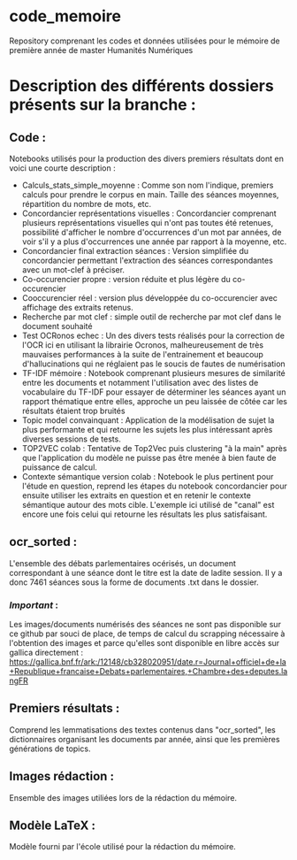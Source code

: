 # code_memoire
Repository comprenant les codes et données utilisées pour le mémoire de première année de master Humanités Numériques 

# Description des différents dossiers présents sur la branche : 


## Code :
Notebooks utilisés pour la production des divers premiers résultats dont en voici une courte description : 
- Calculs_stats_simple_moyenne : Comme son nom l'indique, premiers calculs pour prendre le corpus en main. Taille des séances moyennes, répartition du nombre de mots, etc.
- Concordancier représentations visuelles : Concordancier comprenant plusieurs représentations visuelles qui n'ont pas toutes été retenues, possibilité d'afficher le nombre d'occurrences d'un mot par années, de voir s'il y a plus d'occurrences une année par rapport à la moyenne, etc.
- Concordancier final extraction séances : Version simplifiée du concordancier permettant l'extraction des séances correspondantes avec un mot-clef à préciser.
- Co-occurencier propre : version réduite et plus légère du co-occurencier
- Cooccurencier réel : version plus développée du co-occurencier avec affichage des extraits retenus. 
- Recherche par mot clef : simple outil de recherche par mot clef dans le document souhaité
- Test OCRonos echec : Un des divers tests réalisés pour la correction de l'OCR ici en utilisant la librairie Ocronos, malheureusement de très mauvaises performances à la suite de l'entrainement et beaucoup d'hallucinations qui ne réglaient pas le soucis de fautes de numérisation
- TF-IDF mémoire : Notebook comprenant plusieurs mesures de similarité entre les documents et notamment l'utilisation avec des listes de vocabulaire du TF-IDF pour essayer de déterminer les séances ayant un rapport thématique entre elles, approche un peu laissée de côtée car les résultats étaient trop bruités
- Topic model convainquant : Application de la modélisation de sujet la plus performante et qui retourne les sujets les plus intéressant après diverses sessions de tests.
- TOP2VEC colab : Tentative de Top2Vec puis clustering "à la main" après que l'application du modèle ne puisse pas être menée à bien faute de puissance de calcul.
- Contexte sémantique version colab : Notebook le plus pertinent pour l'étude en question, reprend les étapes du notebook concordancier pour ensuite utiliser les extraits en question et en retenir le contexte sémantique autour des mots cible. L'exemple ici utilisé de "canal" est encore une fois celui qui retourne les résultats les plus satisfaisant.


## ocr_sorted : 
L'ensemble des débats parlementaires océrisés, un document correspondant à une séance dont le titre est la date de ladite session. Il y a donc 7461 séances sous la forme de documents .txt dans le dossier.
### *Important* : 
Les images/documents numérisés des séances ne sont pas disponible sur ce github par souci de place, de temps de calcul du scrapping nécessaire à l'obtention des images et parce qu'elles sont disponible en libre accès sur gallica directement : https://gallica.bnf.fr/ark:/12148/cb328020951/date.r=Journal+officiel+de+la+Republique+francaise+Debats+parlementaires,+Chambre+des+deputes.langFR 

## Premiers résultats : 
Comprend les lemmatisations des textes contenus dans "ocr_sorted", les dictionnaires organisant les documents par année, ainsi que les premières générations de topics.

## Images rédaction :
Ensemble des images utiliées lors de la rédaction du mémoire.

## Modèle LaTeX : 
Modèle fourni par l'école utilisé pour la rédaction du mémoire.

